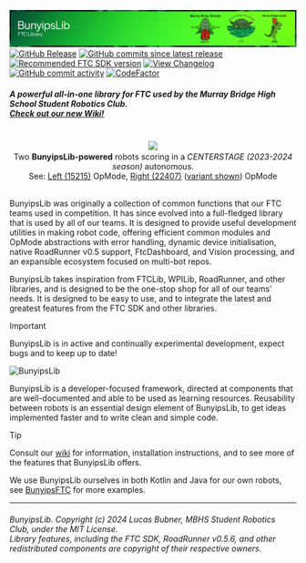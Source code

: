 ![BunyipsLib)](https://github.com/Murray-Bridge-Bunyips/.github/blob/main/bunyipslib_banner.png)
[![GitHub Release](https://img.shields.io/github/v/release/Murray-Bridge-Bunyips/BunyipsLib?color=darkgreen)](https://github.com/Murray-Bridge-Bunyips/BunyipsLib/releases/latest)
[![GitHub commits since latest release](https://img.shields.io/github/commits-since/Murray-Bridge-Bunyips/BunyipsLib/latest)](https://github.com/Murray-Bridge-Bunyips/BunyipsLib/commits/master/)
[![Recommended FTC SDK version](https://img.shields.io/static/v1?label=sdk&message=v10.0&color=orange)](https://github.com/FIRST-Tech-Challenge/FtcRobotController/tree/v10.0)
[![View Changelog](https://img.shields.io/static/v1?label=changelog&message=View&color=informational)](/CHANGELOG.md)<br>
[![GitHub commit activity](https://img.shields.io/github/commit-activity/m/Murray-Bridge-Bunyips/BunyipsLib)](https://github.com/Murray-Bridge-Bunyips/BunyipsLib/pulse/monthly)
[![CodeFactor](https://www.codefactor.io/repository/github/murray-bridge-bunyips/bunyipslib/badge)](https://www.codefactor.io/repository/github/murray-bridge-bunyips/bunyipslib)<br>

##### A powerful all-in-one library for FTC used by the Murray Bridge High School Student Robotics Club.<br>[Check out our new Wiki!](https://github.com/Murray-Bridge-Bunyips/BunyipsLib/wiki)

<br>
<div align="center">
    <img src="https://github.com/user-attachments/assets/75408bde-ccba-408d-a4f9-3969af3b9ec5">
    <br>
    Two <b>BunyipsLib-powered</b> robots scoring in a <i>CENTERSTAGE (2023-2024 season)</i> autonomous.
    <br>
    See: <a href="https://github.com/Murray-Bridge-Bunyips/BunyipsFTC/blob/703ab81345e168eca18ca137d2a8fcae4c716899/TeamCode/GLaDOS/src/main/java/org/murraybridgebunyips/glados/autonomous/l5/GLaDOSUltimatePreloadLeftPark.java">Left (15215)</a> OpMode, <a href="https://github.com/Murray-Bridge-Bunyips/BunyipsFTC/blob/703ab81345e168eca18ca137d2a8fcae4c716899/TeamCode/Wheatley/src/main/java/org/murraybridgebunyips/wheatley/autonomous/arm/WheatleyLeftClawAuto.java">Right (22407)</a> (<a href="https://github.com/Murray-Bridge-Bunyips/BunyipsFTC/blob/703ab81345e168eca18ca137d2a8fcae4c716899/TeamCode/Wheatley/src/main/java/org/murraybridgebunyips/wheatley/autonomous/arm/WheatleyRightClawAuto.java">variant shown</a>) OpMode
</div>
<br>
    
BunyipsLib was originally a collection of common functions that our FTC teams used in competition.
It has since evolved into a full-fledged library that is used by all of our teams. It is designed to
provide useful development utilities in making robot code, offering efficient common modules and
OpMode abstractions with
error handling, dynamic device initialisation, native RoadRunner v0.5 support, FtcDashboard, and Vision
processing, and an expansible ecosystem focused on multi-bot repos.

BunyipsLib takes inspiration from FTCLib, WPILib, RoadRunner, and other libraries, and is designed
to be the one-stop shop for all of our teams' needs. It is designed to be easy to use, and to integrate
the latest and greatest features from the FTC SDK and other libraries.

>[!IMPORTANT]
>BunyipsLib is in active and continually experimental development, expect bugs and to keep up to
date!

![BunyipsLib](https://github.com/user-attachments/assets/ef041b93-b978-46d9-9900-4ec3ef6db1b5)

BunyipsLib is a developer-focused framework, directed at components that are well-documented and able to be
used as learning resources.
Reusability between robots is an essential design element of BunyipsLib, to get ideas implemented faster and to write clean and simple code.

>[!TIP]
>Consult our [wiki](https://github.com/Murray-Bridge-Bunyips/BunyipsLib/wiki/) for information, installation instructions, and to see more of the features that BunyipsLib offers.

We use BunyipsLib ourselves in both Kotlin and Java for our own
robots, see [BunyipsFTC](https://github.com/Murray-Bridge-Bunyips/BunyipsFTC/) for more examples.

___

###### BunyipsLib. Copyright (c) 2024 Lucas Bubner, MBHS Student Robotics Club, under the MIT License.<br>Library features, including the FTC SDK, RoadRunner v0.5.6, and other redistributed components are copyright of their respective owners.
